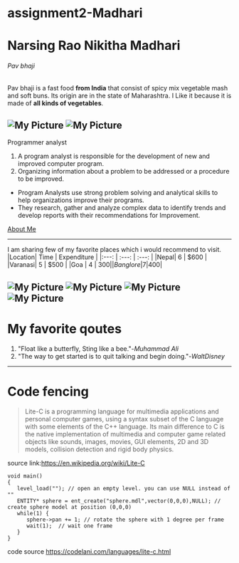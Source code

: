 # assignment2-Madhari
# Narsing Rao Nikitha Madhari
###### Pav bhaji
Pav bhaji is a fast food **from India** that consist of spicy mix vegetable mash and soft buns. Its origin are in the state of Maharashtra. I Like it because it is made of  **all kinds of vegetables**.

![My Picture](pavbhaji1.jpg)
![My Picture](pavbhaji2.jpg)
---
Programmer analyst
1. A program analyst is responsible for the development of new and improved computer program.
2. Organizing information about a problem to be addressed or a procedure to be improved.

- Program Analysts use strong problem solving and analytical skills to help organizations improve their programs.
- They research, gather and analyze complex data to identify trends and develop reports with their recommendations for Improvement.

[About Me](AboutMe.md)

---

I am sharing few of my favorite places which i would recommend to visit.
|Location| Time | Expenditure |
|:---: | :---: | :---: |
|Nepal| 6 | $600 |
|Varanasi| 5 | $500 |
|Goa | 4 | $300 |
|Banglore|7|$400|

![My Picture](nepal.jpg)
![My Picture](varanasi.jpg)
![My Picture](Goa.jpg)
![My Picture](banglore.jpg)
---
# My favorite qoutes

1. "Float like a butterfly, Sting like a bee."-*Muhammad Ali*
2. "The way to get started is to quit talking and begin doing."-*WaltDisney*

---
# Code fencing
> Lite-C is a programming language for multimedia applications and personal computer games, using a syntax subset of the C language with some elements of the C++ language. Its main difference to C is the native implementation of multimedia and computer game related objects like sounds, images, movies, GUI elements, 2D and 3D models, collision detection and rigid body physics. 

source link:<https://en.wikipedia.org/wiki/Lite-C>

```
void main()
{
   level_load(""); // open an empty level. you can use NULL instead of ""
   ENTITY* sphere = ent_create("sphere.mdl",vector(0,0,0),NULL); // create sphere model at position (0,0,0)
   while(1) {
      sphere->pan += 1; // rotate the sphere with 1 degree per frame
      wait(1);  // wait one frame
   }
}

```
code source <https://codelani.com/languages/lite-c.html>




